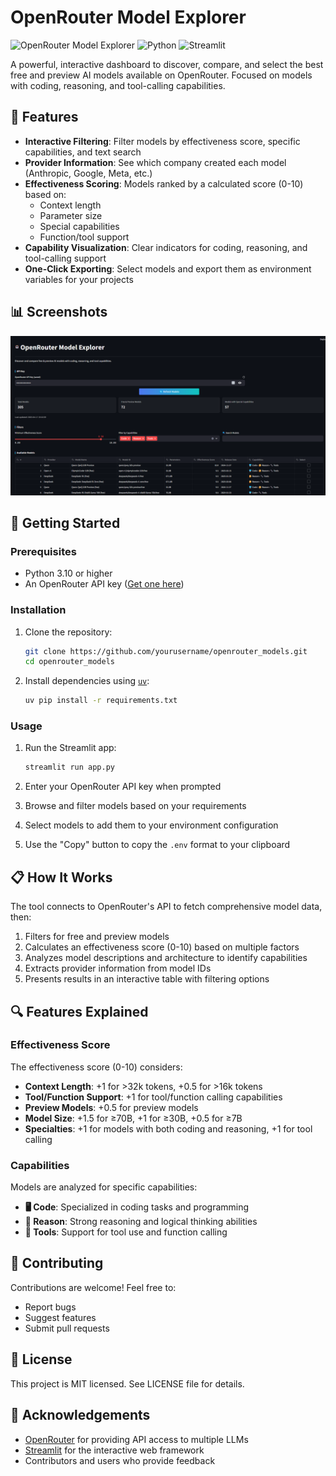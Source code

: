 # OpenRouter Model Explorer

![OpenRouter Model Explorer](https://img.shields.io/badge/OpenRouter-Model%20Explorer-blue)
![Python](https://img.shields.io/badge/Python-3.10%2B-brightgreen)
![Streamlit](https://img.shields.io/badge/Streamlit-1.32.0%2B-red)

A powerful, interactive dashboard to discover, compare, and select the best free and preview AI models available on OpenRouter. Focused on models with coding, reasoning, and tool-calling capabilities.

## 🌟 Features

- **Interactive Filtering**: Filter models by effectiveness score, specific capabilities, and text search
- **Provider Information**: See which company created each model (Anthropic, Google, Meta, etc.)
- **Effectiveness Scoring**: Models ranked by a calculated score (0-10) based on:
  - Context length
  - Parameter size
  - Special capabilities
  - Function/tool support
- **Capability Visualization**: Clear indicators for coding, reasoning, and tool-calling support
- **One-Click Exporting**: Select models and export them as environment variables for your projects

## 📊 Screenshots

![OpenRouter Model Explorer Interface](app_snapshot.png)

## 🚀 Getting Started

### Prerequisites

- Python 3.10 or higher
- An OpenRouter API key ([Get one here](https://openrouter.ai/keys))

### Installation

1. Clone the repository:
   ```bash
   git clone https://github.com/yourusername/openrouter_models.git
   cd openrouter_models
   ```

2. Install dependencies using [`uv`](https://github.com/astral-sh/uv):
   ```bash
   uv pip install -r requirements.txt
   ```

### Usage

1. Run the Streamlit app:
   ```bash
   streamlit run app.py
   ```

2. Enter your OpenRouter API key when prompted
3. Browse and filter models based on your requirements
4. Select models to add them to your environment configuration
5. Use the "Copy" button to copy the `.env` format to your clipboard

## 📋 How It Works

The tool connects to OpenRouter's API to fetch comprehensive model data, then:

1. Filters for free and preview models
2. Calculates an effectiveness score (0-10) based on multiple factors
3. Analyzes model descriptions and architecture to identify capabilities
4. Extracts provider information from model IDs
5. Presents results in an interactive table with filtering options

## 🔍 Features Explained

### Effectiveness Score

The effectiveness score (0-10) considers:

- **Context Length**: +1 for >32k tokens, +0.5 for >16k tokens
- **Tool/Function Support**: +1 for tool/function calling capabilities
- **Preview Models**: +0.5 for preview models
- **Model Size**: +1.5 for ≥70B, +1 for ≥30B, +0.5 for ≥7B
- **Specialties**: +1 for models with both coding and reasoning, +1 for tool calling

### Capabilities

Models are analyzed for specific capabilities:

- **🖥️ Code**: Specialized in coding tasks and programming
- **🤔 Reason**: Strong reasoning and logical thinking abilities
- **🔧 Tools**: Support for tool use and function calling

## 🤝 Contributing

Contributions are welcome! Feel free to:

- Report bugs
- Suggest features
- Submit pull requests

## 📝 License

This project is MIT licensed. See LICENSE file for details.

## 🙏 Acknowledgements

- [OpenRouter](https://openrouter.ai/) for providing API access to multiple LLMs
- [Streamlit](https://streamlit.io/) for the interactive web framework
- Contributors and users who provide feedback
